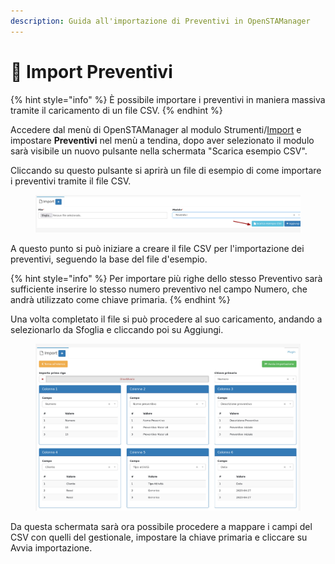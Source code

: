 ```yaml
---
description: Guida all'importazione di Preventivi in OpenSTAManager
---
```


# 📃 Import Preventivi

{% hint style="info" %}
È possibile importare i preventivi in maniera massiva tramite il caricamento di un file CSV.
{% endhint %}

Accedere dal menù di OpenSTAManager al modulo Strumenti/[Import](../../openstamanager/modules/strumenti/import.md) e impostare **Preventivi** nel menù a tendina, dopo aver selezionato il modulo sarà visibile un nuovo pulsante nella schermata "Scarica esempio CSV".

Cliccando su questo pulsante si aprirà un file di esempio di come importare i preventivi tramite il file CSV.

<figure><img src="../../.gitbook/assets/immagine (147).png" alt=""><figcaption></figcaption></figure>

A questo punto si può iniziare a creare il file CSV per l'importazione dei preventivi, seguendo la base del file d'esempio.

{% hint style="info" %}
Per importare più righe dello stesso Preventivo sarà sufficiente inserire lo stesso numero preventivo nel campo Numero, che andrà utilizzato come chiave primaria.
{% endhint %}

Una volta completato il file si può procedere al suo caricamento, andando a selezionarlo da Sfoglia e cliccando poi su Aggiungi.

<figure><img src="../../.gitbook/assets/immagine (257).png" alt=""><figcaption></figcaption></figure>

Da questa schermata sarà ora possibile procedere a mappare i campi del CSV con quelli del gestionale, impostare la chiave primaria e cliccare su Avvia importazione.
